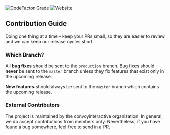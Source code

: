 ![CodeFactor Grade](https://img.shields.io/codefactor/grade/github/convoyinteractive/website)
![Website](https://img.shields.io/website?down_message=offline&label=status&up_message=online&url=https%3A%2F%2Fconvoyinteractive.com)

## Contribution Guide
Doing one thing at a time – keep your PRs small, so they are easier to review and we can keep our release cycles short.

### Which Branch?
All **bug fixes** should be sent to the `production` branch. Bug fixes should **never** be sent to the `master` branch unless they fix features that exist only in the upcoming release.

**New features** should always be sent to the `master` branch which contains the upcoming release.

### External Contributors
The project is maintained by the convoyinteractive organization. In general, we do accept contributions from members only. Nevertheless, if you have found a bug somewhere, feel free to send in a PR.
